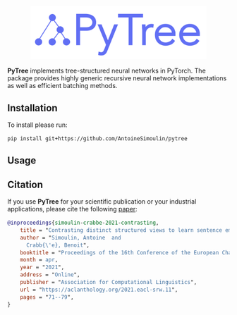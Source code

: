 <p align="center">
    <br>
    <img src="https://raw.githubusercontent.com/AntoineSimoulin/pytree/master/imgs/pytree_logo.png" width="400"/>
    <br>
<p>

**PyTree** implements tree-structured neural networks in PyTorch.
The package provides highly generic recursive neural network implementations as well as efficient batching methods.

## Installation

To install please run:

```bash
pip install git+https://github.com/AntoineSimoulin/pytree
```

## Usage



## Citation

If you use **PyTree** for your scientific publication or your industrial applications, please cite the following [paper](https://aclanthology.org/2021.eacl-srw.11/):

```bibtex
@inproceedings{simoulin-crabbe-2021-contrasting,
    title = "Contrasting distinct structured views to learn sentence embeddings",
    author = "Simoulin, Antoine  and
      Crabb{\'e}, Benoit",
    booktitle = "Proceedings of the 16th Conference of the European Chapter of the Association for Computational Linguistics: Student Research Workshop",
    month = apr,
    year = "2021",
    address = "Online",
    publisher = "Association for Computational Linguistics",
    url = "https://aclanthology.org/2021.eacl-srw.11",
    pages = "71--79",
}
```
